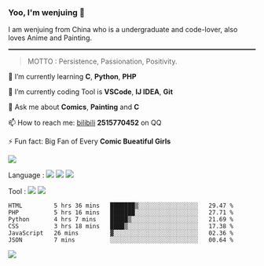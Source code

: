 ### Yoo, I'm wenjuing 👋

I am wenjuing from China who is a undergraduate and code-lover, also loves Anime and Painting.
<hr style="border:1px solid grey"/>

> MOTTO : Persistence, Passionation, Positivity.

🌱 I’m currently learning **C**, **Python**, **PHP**

🔭 I’m currently coding Tool is **VSCode**, **IJ IDEA**, **Git**

💬 Ask me about **Comics**, **Painting** and **C**

📫 How to reach me: [bilibili](https://space.bilibili.com/359881460) **2515770452** on QQ

⚡ Fun fact: Big Fan of Every **Comic Bueatiful Girls**

![](https://github-readme-stats.vercel.app/api?username=wenjuing&theme=vue-dark)

Language : ![](https://img.shields.io/badge/Code-C-informational?style=flat&logo=C&logoColor=white&color=a8b9cc)
![](https://img.shields.io/badge/Code-Python-informational?style=flat&logo=Python&logoColor=white&color=3776ab)
![](https://img.shields.io/badge/Code-PHP-informational?style=flat&logo=php&logoColor=white&color=777bb4)

Tool : ![](https://img.shields.io/badge/Editor-VScode-informational?style=flat&logo=Visual–Studio–Code&logoColor=white&color=007acc)
![](https://img.shields.io/badge/Editor-IntelliJIDEA-informational?style=flat&logo=<LOGO_NAME>&logoColor=white&color=000000)

<!--START_SECTION:waka-->

```text
HTML         5 hrs 36 mins   ███████▒░░░░░░░░░░░░░░░░░   29.47 %
PHP          5 hrs 16 mins   ███████░░░░░░░░░░░░░░░░░░   27.71 %
Python       4 hrs 7 mins    █████▒░░░░░░░░░░░░░░░░░░░   21.69 %
CSS          3 hrs 18 mins   ████▒░░░░░░░░░░░░░░░░░░░░   17.38 %
JavaScript   26 mins         ▓░░░░░░░░░░░░░░░░░░░░░░░░   02.36 %
JSON         7 mins          ░░░░░░░░░░░░░░░░░░░░░░░░░   00.64 %
```

<!--END_SECTION:waka-->

![](https://visitor-badge.glitch.me/badge?page_id=wenjuing.readme)
